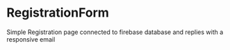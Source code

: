# RegistrationForm
Simple Registration page connected to firebase database and replies with a responsive email
